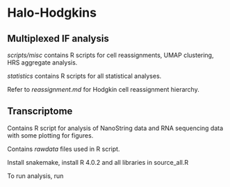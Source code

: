 # Halo-Hodgkins

## Multiplexed IF analysis

*scripts/misc* contains R scripts for cell reassignments, UMAP clustering, HRS aggregate analysis. 

*statistics* contains R scripts for all statistical analyses. 

Refer to *reassignment.md* for Hodgkin cell reassignment hierarchy. 


## Transcriptome

Contains R script for analysis of NanoString data and RNA sequencing data with some plotting for figures. 

Contains *rawdata* files used in R script. 

Install snakemake, install R 4.0.2 and all libraries in source_all.R

To run analysis, run
